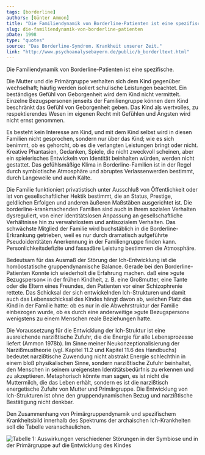 ```yaml
---
tags: [borderline]
authors: [Günter Ammon]
title: "Die Familiendynamik von Borderline-Patienten ist eine spezifische."
slug: die-familiendynamik-von-borderline-patienten
pDate: 1998
type: "quotes"
source: "Das Borderline-Syndrom. Krankheit unserer Zeit."
link: "http://www.psychoanalysebayern.de/public/b_borderltext.html"
---
```


Die Familiendynamik von Borderline-Patienten ist eine spezifische.

Die Mutter und die Primärgruppe verhalten sich dem Kind gegenüber wechselhaft; häufig werden isoliert schulische Leistungen beachtet. Ein beständiges Gefühl von Geborgenheit wird dem Kind nicht vermittelt. Einzelne Bezugspersonen jenseits der Familiengruppe können dem Kind beschränkt das Gefühl von Geborgenheit geben. Das Kind als wertvolles, zu respektierendes Wesen im eigenen Recht mit Gefühlen und Ängsten wird nicht ernst genommen.

Es besteht kein Interesse am Kind, und mit dem Kind selbst wird in diesen Familien nicht gesprochen, sondern nur über das Kind; wie es sich benimmt, ob es gehorcht, ob es die verlangten Leistungen bringt oder nicht. Kreative Phantasien, Gedanken, Spiele, die nicht zweckvoll scheinen, aber ein spielerisches Entwickeln von Identität beinhalten würden, werden nicht gestattet. Das gefühlsmäßige Klima in Borderline-Familien ist in der Regel durch symbiotische Atmosphäre und abruptes Verlassenwerden bestimmt, durch Langeweile und auch Kälte.

Die Familie funktioniert privatistisch unter Ausschluß von Öffentlichkeit oder ist von gesellschaftlicher Hektik bestimmt, die an Status, Prestige, geldlichen Erfolgen und anderen äußeren Maßstäben ausgerichtet ist. Die borderline-krankmachenden Familien sind auch in ihrem sozialen Verhalten dysreguliert, von einer identitätslosen Anpassung an gesellschaftliche Verhältnisse hin zu verwahrlostem und antisozialem Verhalten. Das schwächste Mitglied der Familie wird buchstäblich in die Borderline-Erkrankung getrieben, weil es nur durch dramatisch aufgeführte Pseudoidentitäten Anerkennung in der Familiengruppe finden kann. Personlichkeitsdefizite und fassadäre Leistung bestimmen die Atmosphäre.

Bedeutsam für das Ausmaß der Störung der Ich-Entwicklung ist die homöostatische gruppendynamische Balance. Gerade bei den Borderline-Patienten Konnte ich wiederholt die Erfahrung machen. daß eine »gute Bezugsperson« in der frühen Kindheit, z. B. eine Großmutter, eine Tante oder die Eltern eines Freundes, den Patienten vor einer Schizophrenie rettete. Das Schicksal der sich entwickelnden Ich-Strukturen und damit auch das Lebensschicksal des Kindes hängt davon ab, welchen Platz das Kind in der Familie hatte: ob es nur in die Abwehrstruktur der Familie einbezogen wurde, ob es durch eine anderweitige »gute Bezugsperson« wenigstens zu einem Menschen reale Beziehungen hatte.

Die Voraussetzung für die Entwicklung der Ich-Struktur ist eine ausreichende narzißtische Zufuhr, die die Energie für alle Lebensprozesse liefert (Ammon 1978b). Im Sinne meiner Neukonzeptionalisierung der Narzißmustheorie (vgl. Kapitel 11.2 und Kapitel 11.6 des Handbuchs) bedeutet narzißtische Zuwendung nicht abstrakt Energie schlechthin in einem bloß physikalischen Sinne, sondern narzißtische Zufuhr beinhaltet, den Menschen in seinem ureigensten Identitätsbedürfnis zu erkennen und zu akzeptieren. Metaphorisch könnte man sagen, es ist nicht die Muttermilch, die das Leben erhält, sondern es ist die narzißtisch energetische Zufuhr von Mutter und Primärgruppe. Die Entwicklung von Ich-Strukturen ist ohne den gruppendynamischen Bezug und narzißtische Bestätigung nicht denkbar.

Den Zusammenhang von Primärgruppendynamik und spezifischem Krankheitsbild innerhalb des Spektrums der archaischen Ich-Krankheiten soll die Tabelle veranschaulichen.

![Tabelle 1: Auswirkungen verschiedener Störungen in der Symbiose und in der Primärgruppe auf die Entwicklung des Kindes](/img/zitate/ammon_borderline_stoerungsbilder.jpg)